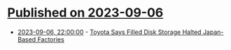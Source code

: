 # [Published on 2023-09-06](index.md)

* [2023-09-06, 22:00:00](https://hardware.slashdot.org/story/23/09/06/2025222/toyota-says-filled-disk-storage-halted-japan-based-factories?utm_source=rss1.0mainlinkanon&utm_medium=feed) - [Toyota Says Filled Disk Storage Halted Japan-Based Factories](https://hardware.slashdot.org/story/23/09/06/2025222/toyota-says-filled-disk-storage-halted-japan-based-factories?utm_source=rss1.0mainlinkanon&utm_medium=feed)
